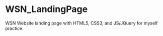WSN_LandingPage
===============

WSN Website landing page with HTML5, CSS3, and JS/JQuery for myself practice.
